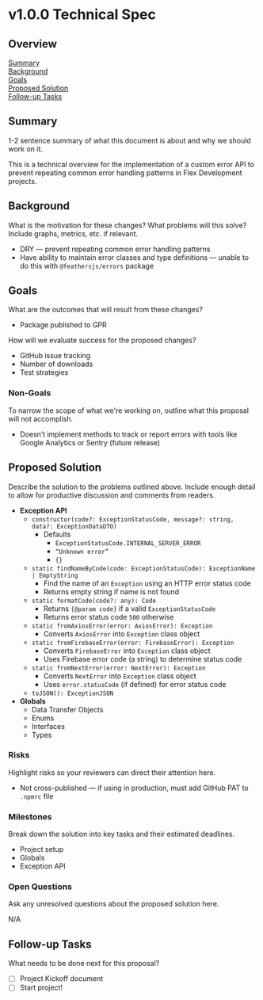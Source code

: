 # v1.0.0 Technical Spec

## Overview

[Summary](#summary)  
[Background](#background)  
[Goals](#goals)  
[Proposed Solution](#proposed-solution)  
[Follow-up Tasks](#follow-up-tasks)

## Summary

1-2 sentence summary of what this document is about and why we should work on
it.

This is a technical overview for the implementation of a custom error API to
prevent repeating common error handling patterns in Flex Development projects.

## Background

What is the motivation for these changes? What problems will this solve? Include
graphs, metrics, etc. if relevant.

- DRY — prevent repeating common error handling patterns
- Have ability to maintain error classes and type definitions — unable to do
  this with `@feathersjs/errors` package

## Goals

What are the outcomes that will result from these changes?

- Package published to GPR

How will we evaluate success for the proposed changes?

- GitHub issue tracking
- Number of downloads
- Test strategies

### Non-Goals

To narrow the scope of what we're working on, outline what this proposal will
not accomplish.

- Doesn’t implement methods to track or report errors with tools like Google
  Analytics or Sentry (future release)

## Proposed Solution

Describe the solution to the problems outlined above. Include enough detail to
allow for productive discussion and comments from readers.

- **Exception API**
  - `constructor(code?: ExceptionStatusCode, message?: string, data?: ExceptionDataDTO)`
    - Defaults
      - `ExceptionStatusCode.INTERNAL_SERVER_ERROR`
      - `“Unknown error”`
      - `{}`
  - `static findNameByCode(code: ExceptionStatusCode): ExceptionName | EmptyString`
    - Find the name of an `Exception` using an HTTP error status code
    - Returns empty string if name is not found
  - `static formatCode(code?: any): Code`
    - Returns `{@param code}` if a valid `ExceptionStatusCode`
    - Returns error status code `500` otherwise
  - `static fromAxiosError(error: AxiosError): Exception`
    - Converts `AxiosError` into `Exception` class object
  - `static fromFirebaseError(error: FirebaseError): Exception`
    - Converts `FirebaseError` into `Exception` class object
    - Uses Firebase error code (a string) to determine status code
  - `static fromNextError(error: NextError): Exception`
    - Converts `NextError` into `Exception` class object
    - Uses `error.statusCode` (if defined) for error status code
  - `toJSON(): ExceptionJSON`
- **Globals**
  - Data Transfer Objects
  - Enums
  - Interfaces
  - Types

### Risks

Highlight risks so your reviewers can direct their attention here.

- Not cross-published — if using in production, must add GitHub PAT to `.npmrc`
  file

### Milestones

Break down the solution into key tasks and their estimated deadlines.

- Project setup
- Globals
- Exception API

### Open Questions

Ask any unresolved questions about the proposed solution here.

N/A

## Follow-up Tasks

What needs to be done next for this proposal?

- [ ] Project Kickoff document
- [ ] Start project!
